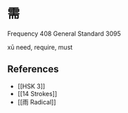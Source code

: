 # 需
Frequency 408
General Standard 3095

xū
need, require, must

## References
- [[HSK 3]]
- [[14 Strokes]]
- [[雨 Radical]]